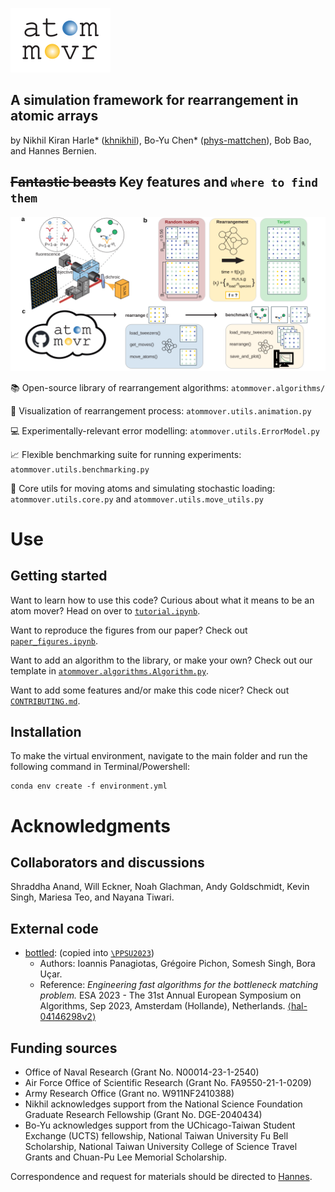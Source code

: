 ![atommovr](./figs/logo.svg)

## A simulation framework for rearrangement in atomic arrays

by Nikhil Kiran Harle* ([khnikhil](https://github.com/khnikhil/khnikhil)), Bo-Yu Chen* ([phys-mattchen](https://github.com/phys-mattchen)), Bob Bao, and Hannes Bernien.

## ~~Fantastic beasts~~ Key features and `where to find them`
![overview](/figs/fig1.svg)

:books: Open-source library of rearrangement algorithms:   `atommover.algorithms/`

:movie_camera: Visualization of rearrangement process: `atommover.utils.animation.py`

:computer: Experimentally-relevant error modelling: `atommover.utils.ErrorModel.py`

:chart_with_upwards_trend: Flexible benchmarking suite for running experiments: `atommover.utils.benchmarking.py`

:toolbox: Core utils for moving atoms and simulating stochastic loading: `atommover.utils.core.py` and `atommover.utils.move_utils.py`



# Use

## Getting started
Want to learn how to use this code? Curious about what it means to be an atom mover?  Head on over to [`tutorial.ipynb`](tutorial.ipynb).

Want to reproduce the figures from our paper? Check out [`paper_figures.ipynb`](paper_figures.ipynb).

Want to add an algorithm to the library, or make your own? Check out our template in [`atommover.algorithms.Algorithm.py`](/atommover/algorithms/Algorithm.py).

Want to add some features and/or make this code nicer? Check out [`CONTRIBUTING.md`](CONTRIBUTING.md).


##  Installation

To make the virtual environment, navigate to the main folder and run the following command in Terminal/Powershell: 
```
conda env create -f environment.yml
```

# Acknowledgments

## Collaborators and discussions

Shraddha Anand, Will Eckner, Noah Glachman, Andy Goldschmidt, Kevin Singh, Mariesa Teo, and Nayana Tiwari.

## External code
- [bottled](https://gitlab.inria.fr/bora-ucar/bottled): (copied into [`\PPSU2023`](/PPSU2023/README.md))
  - Authors: Ioannis Panagiotas, Grégoire Pichon, Somesh Singh, Bora Uçar. 
  - Reference: *Engineering fast algorithms for the bottleneck matching problem.* ESA 2023 - The 31st Annual European Symposium on Algorithms, Sep 2023, Amsterdam (Hollande), Netherlands. [⟨hal-04146298v2⟩](https://inria.hal.science/hal-04146298v2)

## Funding sources
* Office of Naval Research (Grant No. N00014-23-1-2540)
* Air Force Office of Scientific Research (Grant No. FA9550-21-1-0209)
* Army Research Office (Grant no. W911NF2410388) 
* Nikhil acknowledges support from the National Science Foundation Graduate Research Fellowship (Grant No. DGE-2040434) 
* Bo-Yu acknowledges support from the UChicago-Taiwan Student Exchange (UCTS) fellowship, National Taiwan University Fu Bell Scholarship, National Taiwan University College of Science Travel Grants and Chuan-Pu Lee Memorial Scholarship.

Correspondence and request for materials should be directed to [Hannes](hannes.bernien@uibk.ac.at).
